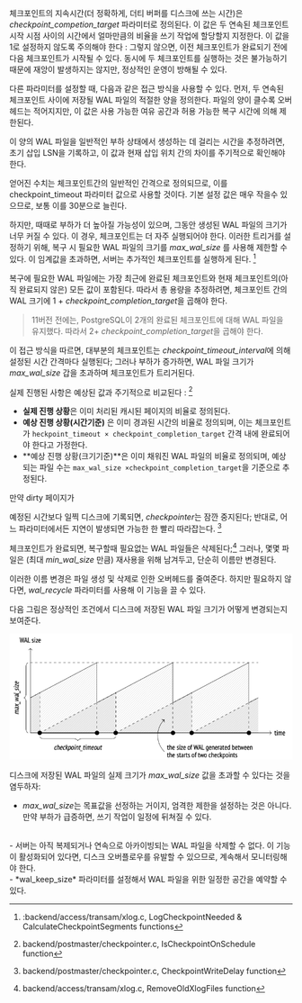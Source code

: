 체크포인트의 지속시간(더 정확하게, 더티 버퍼를 디스크에 쓰는 시간)은 *checkpoint_competion_target* 파라미터로 정의된다. 이 값은 두 연속된 체크포인트 시작 시점 사이의 시간에서 얼마만큼의 비율을 쓰기 작업에 할당할지 지정한다.
이 값을 1로 설정하지 않도록 주의해야 한다 : 그렇지 않으면, 이전 체크포인트가 완료되기 전에 다음 체크포인트가 시작될 수 있다. 동시에 두 체크포인트를 실행하는 것은 불가능하기 때문에 재앙이 발생하지는 않지만, 정상적인 운영이 방해될 수 있다.

다른 파라미터를 설정할 때, 다음과 같은 접근 방식을 사용할 수 있다.
먼저, 두 연속된 체크포인트 사이에 저장될 WAL 파일의 적절한 양을 정의한다. 파일의 양이 클수록 오버헤드는 적어지지만, 이 값은 사용 가능한 여유 공간과 허용 가능한 복구 시간에 의해 제한된다.

이 양의 WAL 파일을 일반적인 부하 상태에서 생성하는 데 걸리는 시간을 추정하려면, 초기 삽입 LSN을 기록하고, 이 값과 현재 삽입 위치 간의 차이를 주기적으로 확인해야 한다.

얻어진 수치는 체크포인트간의 일반적인 간격으로 정의되므로, 이를 checkpoint_timeout 파라미터 값으로 사용할 것이다. 기본 설정 값은 매우 작을수 있으므로, 보통 이를 30분으로 늘린다.


하지만, 때때로 부하가 더 높아질 가능성이 있으며, 그동안 생성된 WAL 파일의 크기가 너무 커질 수 있다. 이 경우, 체크포인트는 더 자주 실행되어야 한다. 이러한 트리거를 설정하기 위해, 복구 시 필요한 WAL 파일의 크기를 *max_wal_size* 를 사용해 제한할 수 있다.
이 임계값을 초과하면, 서버는 추가적인 체크포인트를 실행하게 된다. [^1]

복구에 필요한 WAL 파일에는 가장 최근에 완료된 체크포인트와 현재 체크포인트의(아직 완료되지 않은) 모든 값이 포함된다. 따라서 총 용량을 추정하려면, 체크포인트 간의 WAL 크기에 1 + *checkpoint_completion_target*을 곱해야 한다.

> 11버전 전에는, PostgreSQL이 2개의 완료된 체크포인트에 대해 WAL 파일을 유지했다. 따라서 2+ *checkpoint_completion_target*을 곱해야 한다.


이 접근 방식을 따르면, 대부분의 체크포인트는 *checkpoint_timeout_interval*에 의해 설정된 시간 간격마다 실행된다; 그러나 부하가 증가하면, WAL 파일 크기가 *max_wal_size* 갑을 초과하며 체크포인트가 트리거된다.

실제 진행된 사항은 예상된 값과 주기적으로 비교된다 : [^2]

- **실제 진행 상황**은 이미 처리된 캐시된 페이지의 비율로 정의된다.
- **예상 진행 상황(시간기준)** 은 이미 경과된 시간의 비율로 정의되며, 이는 체크포인트가 `heckpoint_timeout × checkpoint_completion_target` 간격 내에 완료되어야 한다고 가정한다.
- **예상 진행 상황(크기기준)**은 이미 채워진 WAL 파일의 비율로 정의되며, 예상되는 파일 수는 `max_wal_size ×checkpoint_completion_target`을 기준으로 추정된다.

만약 dirty 페이지가 

예정된 시간보다 일찍 디스크에 기록되면, *checkpointer*는 잠깐 중지된다; 반대로, 어느 파라미터에서든 지연이 발생되면 가능한 한 빨리 따라잡는다. [^3]

체크포인트가 완료되면, 복구할때 필요없는 WAL 파일들은 삭제된다;[^4]
그러나, 몇몇 파일은 (최대 *min_wal_size* 만큼) 재사용을 위해 남겨두고, 단순히 이름만 변경된다.

이러한 이름 변경은 파일 생성 및 삭제로 인한 오버헤드를 줄여준다. 하지만 필요하지 않다면, *wal_recycle* 파라미터를 사용해 이 기능을 끌 수 있다.

다음 그림은 정상적인 조건에서 디스크에 저장된 WAL 파일 크기가 어떻게 변경되는지 보여준다.

![](_static/CleanShot%20-000081.png)

디스크에 저장된 WAL 파일의 실제 크기가 *max_wal_size* 값을 초과할 수 있다는 것을 염두하자:
- *max_wal_size*는 목표값을 선정하는 거이지, 엄격한 제한을 설정하는 것은 아니다. 만약 부하가 급증하면, 쓰기 작업이 일정에 뒤쳐질 수 있다.
<br>
- 서버는 아직 복제되거나 연속으로 아카이빙되는 WAL 파일을 삭제할 수 없다. 이 기능이 활성화되어 있다면, 디스크 오버플로우를 유발할 수 있으므로, 계속해서 모니터링해야 한다.
<br>
- *wal_keep_size* 파라미터를 설정해서 WAL 파일을 위한 일정한 공간을 예약할 수 있다.



[^1]::backend/access/transam/xlog.c, LogCheckpointNeeded & CalculateCheckpointSegments functions
[^2]:backend/postmaster/checkpointer.c, IsCheckpointOnSchedule function
[^3]:backend/postmaster/checkpointer.c, CheckpointWriteDelay function
[^4]:backend/access/transam/xlog.c, RemoveOldXlogFiles function